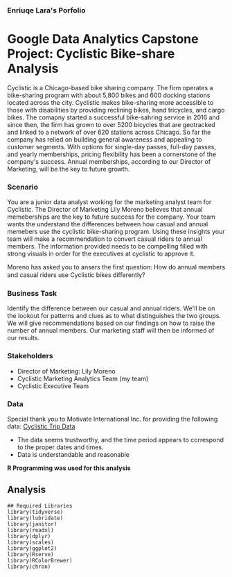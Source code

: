 ### Enriuqe Lara's Porfolio

# Google Data Analytics Capstone Project: Cyclistic Bike-share Analysis
Cyclistic is a Chicago-based bike sharing company. The firm operates a bike-sharing program with about 5,800 bikes and 600 docking stations located across the city. Cyclistic makes bike-sharing more accessible to those with disabilities by providing reclining bikes, hand tricycles, and cargo bikes. The comapny started a successful bike-sahring service in 2016 and since then, the firm has grown to over 5200 bicycles that are geotracked and linked to a network of over 620 stations across Chicago. So far the company has relied on building general awareness and appealing to customer segments. With options for single-day passes, full-day passes, and yearly memberships, pricing flexibility has been a cornerstone of the company's success. Annual memberships, according to our Director of Marketing, will be the key to future growth.

### Scenario
You are a junior data analyst working for the marketing analyst team for Cyclistic. The Director of Marketing Lily Moreno believes that annual memeberships are the key to future success for the company. Your team wants the understand the differences between how casual and annual memebers use the cyclistic bike-sharing program. Using these insights your team will make a recommendation to convert casual riders to annual members. The information provided needs to be compelling filled with strong visuals in order for the executives at cyclistic to approve it. 

Moreno has asked you to ansers the first question: How do annual members and casual riders use Cyclistic bikes diﬀerently?


### Business Task
Identify the difference between our casual and annual riders. We'll be on the lookout for patterns and clues as to what distinguishes the two groups. We will give recommendations based on our findings on how to raise the number of annual members. Our marketing staff will then be informed of our results.

### Stakeholders
- Director of Marketing: Lily Moreno
- Cyclistic Marketing Analytics Team (my team)
- Cyclistic Executive Team 

### Data
Special thank you to Motivate International Inc. for providing the following data:
[Cyclistic Trip Data](https://divvy-tripdata.s3.amazonaws.com/index.html)
- The data seems trustworthy, and the time period appears to correspond to the proper dates and times.
- Data is understandable and reasonable

**R Programming was used for this analysis**

## Analysis
```{r}
## Required Libraries
library(tidyverse)
library(lubridate)
library(janitor)
library(readxl)
library(dplyr)
library(scales) 
library(ggplot2)
library(Rserve)
library(RColorBrewer)
library(chron)
```





